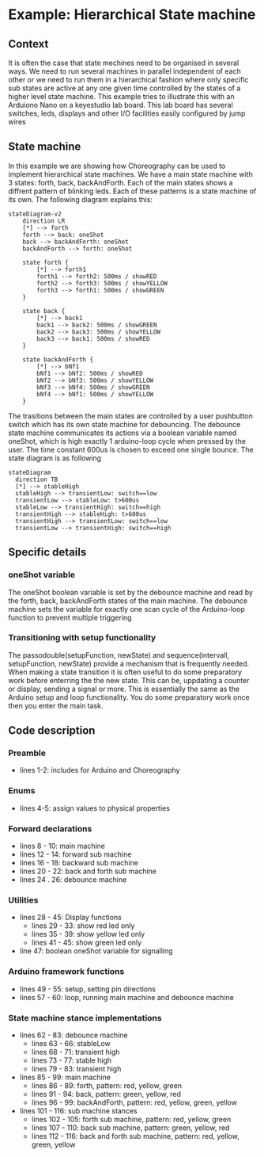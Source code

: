# Example: Hierarchical State machine

## Context
It is often the case that state mechines need to be organised in several ways. We need to run several machines in parallel independent of each other or we need to run them in a hierarchical fashion where only specific sub states are active at any one given time controlled by the states of a higher level state machine. This example tries to illustrate this with an Arduiono Nano on a keyestudio lab board. This lab board has several switches, leds, displays and other I/O facilities easily configured by jump wires

## State machine

In this example we are showing how Choreography can be used to implement hierarchical state machines. We have a main state machine with 3 states: forth, back, backAndForth. Each of the main states shows a diffrent pattern of blinking leds. Each of these patterns is a state machine of its own. The following diagram explains this:

```mermaid
stateDiagram-v2
    direction LR
    [*] --> forth
    forth --> back: oneShot
    back --> backAndForth: oneShot
    backAndForth --> forth: oneShot

    state forth {
        [*] --> forth1
        forth1 --> forth2: 500ms / showRED
        forth2 --> forth3: 500ms / showYELLOW
        forth3 --> forth1: 500ms / showGREEN
    }

    state back {
        [*] --> back1
        back1 --> back2: 500ms / showGREEN
        back2 --> back3: 500ms / showYELLOW
        back3 --> back1: 500ms / showRED
    }

    state backAndForth {
        [*] --> bNf1
        bNf1 --> bNf2: 500ms / showRED
        bNf2 --> bNf3: 500ms / showYELLOW
        bNf3 --> bNf4: 500ms / showGREEN
        bNf4 --> bNf1: 500ms / showYELLOW
    }
```

The trasitions between the main states are controlled by a user pushbutton switch which has its own state machine for debouncing. The debounce state machine communicates its actions via a boolean variable named oneShot, which is high exactly 1 arduino-loop cycle when pressed by the user. The time constant 600us is chosen to exceed one single bounce. The state diagram is as following

```mermaid
stateDiagram
  direction TB
  [*] --> stableHigh
  stableHigh --> transientLow: switch==low
  transientLow --> stableLow: t>600us
  stableLow --> transientHigh: switch==high
  transientHigh --> stableHigh: t>600us
  transientHigh --> transientLow: switch==low
  transientLow --> transientHigh: switch==high
```
## Specific details

### oneShot variable

The oneShot boolean variable is set by the debounce machine and read by the forth, back, backAndForth states of the main machine. The debounce machine sets the variable for exactly one scan cycle of the Arduino-loop function to prevent multiple triggering

### Transitioning with setup functionality

The passodouble(setupFunction, newState) and sequence(intervall, setupFunction, newState) provide a mechanism that is frequently needed. When making a state transition it is often useful to do some preparatory work before enterring the the new state. This can be, uppdating a counter or display, sending a signal or more. This is essentially the same as the Arduino setup and loop functionality. You do some preparatory work once then you enter the main task. 

## Code description

### Preamble

- lines 1-2: includes for Arduino and Choreography

### Enums

- lines 4-5: assign values to physical properties

### Forward declarations

- lines 8 - 10: main machine
- lines 12 - 14: forward sub machine
- lines 16 - 18: backward sub machine
- lines 20 - 22: back and forth sub machine
- lines 24 . 26: debounce machine

 ### Utilities

 - lines 28 - 45: Display functions
    - lines 29 - 33: show red led only
    - lines 35 - 39: show yellow led only
    - lines 41 - 45: show green led only
- line 47: boolean oneShot variable for signalling

### Arduino framework functions

- lines 49 - 55: setup, setting pin directions
- lines 57 - 60: loop, running main machine and debounce machine

### State machine stance implementations

- lines 62 - 83: debounce machine
    - lines 63 - 66: stableLow
    - lines 68 - 71: transient high
    - lines 73 - 77: stable high
    - lines 79 - 83: transient high
- lines 85 - 99: main machine
    - lines 86 - 89: forth, pattern: red, yellow, green
    - lines 91 - 94: back, pattern: green, yellow, red
    - lines 96 - 99: backAndForth, pattern: red, yellow, green, yellow
- lines 101 - 116: sub machine stances
    - lines 102 - 105: forth sub machine, pattern: red, yellow, green
    - lines 107 - 110: back sub machine, pattern: green, yellow, red
    - lines 112 - 116: back and forth sub machine, pattern: red, yellow, green, yellow

